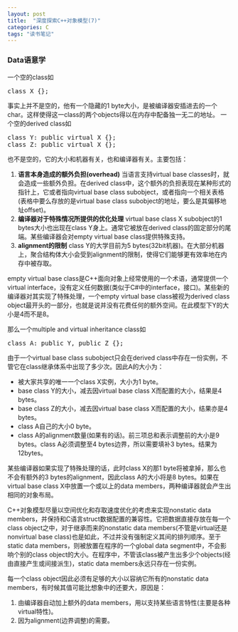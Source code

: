 ```yaml
---
layout: post
title:  "深度探索C++对象模型(7)"
categories: C
tags: "读书笔记" 
---
```


### Data语意学 ###

一个空的class如
<pre>
class X {};
</pre>
事实上并不是空的，他有一个隐藏的1 byte大小，是被编译器安插进去的一个char。这样使得这一class的两个objects得以在内存中配备独一无二的地址。
一个空的derived class如
<pre>
class Y: public virtual X {};
class Z: public virtual X {};
</pre>
也不是空的，它的大小和机器有关，也和编译器有关。主要包括：

1. **语言本身造成的额外负担(overhead)** 当语言支持virtual base classes时，就会造成一些额外负担。在derived class中，这个额外的负担表现在某种形式的指针上，它或者指向virtual base class subobject，或者指向一个相关表格(表格中要么存放的是virtual base class subobject的地址，要么是其偏移地址offset)。
2. **编译器对于特殊情况所提供的优化处理** virtual base class X subobject的1 bytes大小也出现在class Y身上。通常它被放在derived class的固定部分的尾端。某些编译器会对empty virtual base class提供特殊支持。
3. **alignment的限制** class Y的大学目前为5 bytes(32bit机器)。在大部分机器上，聚合结构体大小会受到alignment的限制，使得它们能够更有效率地在内存中被存取。

empty virtual base class是C++面向对象上经常使用的一个术语，通常提供一个virtual interface，没有定义任何数据(类似于C#中的interface，接口)。某些新的编译器对其实现了特殊处理，一个empty virtual base class被视为derived class object最开头的一部分，也就是说并没有花费任何的额外空间。在此模型下Y的大小是4而不是8。

那么一个multiple and virtual inheritance class如
<pre>
class A: public Y, public Z {};
</pre>
由于一个virtual base class subobject只会在derived class中存在一份实例，不管它在class继承体系中出现了多少次。因此A的大小为：

- 被大家共享的唯一一个class X实例，大小为1 byte。
- base class Y的大小，减去因virtual base class X而配置的大小，结果是4 bytes。
- base class Z的大小，减去因virtual base class X而配置的大小，结果亦是4 bytes。
- class A自己的大小0 byte。
- class A的alignment数量(如果有的话)。前三项总和表示调整前的大小是9 bytes。class A必须调整至4 bytes边界，所以需要填补3 bytes。结果为12bytes。

某些编译器如果实现了特殊处理的话，此时class X的那1 byte将被拿掉，那么也不会有额外的3 bytes的alignment，因此class A的大小将是8 bytes。如果在virtual base class X中放置一个或以上的data members，两种编译器就会产生出相同的对象布局。

C++对象模型尽量以空间优化和存取速度优化的考虑来实现nonstatic data members，并保持和C语言struct数据配置的兼容性。它把数据直接存放在每一个class object之中，对于继承而来的nonstatic data members(不管是virtual还是nonvirtual base class)也是如此，不过并没有强制定义其间的排列顺序。至于static data members，则被放置在程序的一个global data segment中，不会影响个别的class object的大小。在程序中，不管该class被产生出多少个objects(经由直接产生或间接派生)，static data members永远只存在一份实例。

每一个class object因此必须有足够的大小以容纳它所有的nonstatic data members，有时候其值可能比想象中的还要大，原因是：

1. 由编译器自动加上额外的data members，用以支持某些语言特性(主要是各种virtual特性)。
2. 因为alignment(边界调整)的需要。